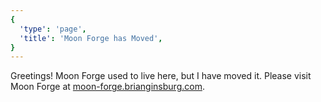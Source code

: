 ```yaml
---
{
  'type': 'page',
  'title': 'Moon Forge has Moved',
}
---
```


Greetings! Moon Forge used to live here, but I have moved it. Please visit Moon Forge at [moon-forge.brianginsburg.com](https://moon-forge.brianginsburg.com).

